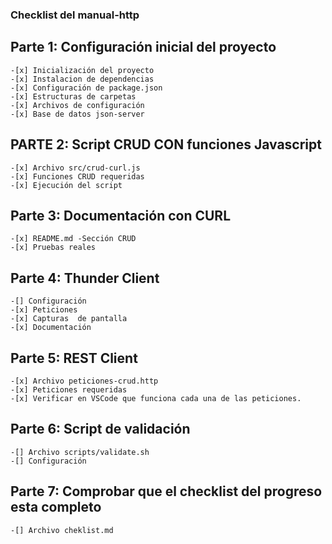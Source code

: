 ### Checklist del manual-http

## Parte 1: Configuración inicial del proyecto
    
    -[x] Inicialización del proyecto
    -[x] Instalacion de dependencias
    -[x] Configuración de package.json
    -[x] Estructuras de carpetas
    -[x] Archivos de configuración
    -[x] Base de datos json-server

## PARTE 2: Script CRUD CON funciones Javascript

    -[x] Archivo src/crud-curl.js
    -[x] Funciones CRUD requeridas
    -[x] Ejecución del script

## Parte 3: Documentación con CURL

    -[x] README.md -Sección CRUD
    -[x] Pruebas reales

## Parte 4: Thunder Client

    -[] Configuración
    -[x] Peticiones
    -[x] Capturas  de pantalla
    -[x] Documentación

## Parte 5: REST Client

    -[x] Archivo peticiones-crud.http
    -[x] Peticiones requeridas
    -[x] Verificar en VSCode que funciona cada una de las peticiones.

## Parte 6: Script de validación

    -[] Archivo scripts/validate.sh
    -[] Configuración

## Parte 7: Comprobar que el checklist del progreso esta completo

    -[] Archivo cheklist.md


